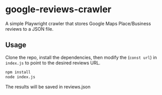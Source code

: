 # google-reviews-crawler

A simple Playwright crawler that stores Google Maps Place/Business reviews to a JSON file.

## Usage

Clone the repo, install the dependencies, then modify the (```const url```) in ```index.js``` to point to the desired reviews URL.

```bash
npm install
node index.js
```

The results will be saved in reviews.json